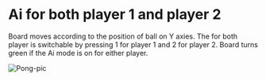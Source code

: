 # Ai for both player 1 and player 2
Board moves according to the position of ball on Y axies. The for both player is switchable by pressing 1 for player 1 and 2 for player 2.
Board turns green if the Ai mode is on for either player.

![Pong-pic](https://github.com/H5SH/CS50G-Pong-Project0/assets/108005824/73bbd39f-3f58-4b35-8194-1332234a5886)

